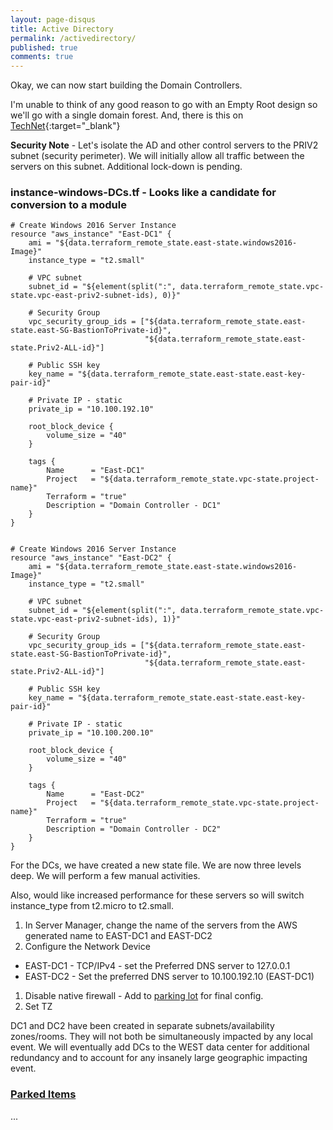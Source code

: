 ```yaml
---
layout: page-disqus
title: Active Directory
permalink: /activedirectory/
published: true
comments: true
---
```


Okay, we can now start building the Domain Controllers.

I'm unable to think of any good reason to go with an Empty Root design so we'll go with a single domain forest.  And, there is this on [TechNet](https://blogs.technet.microsoft.com/askds/2010/05/07/friday-mail-sack-tweener-clipart-comics-edition/#adempty){:target="_blank"}

**Security Note** - Let's isolate the AD and other control servers to the PRIV2 subnet (security perimeter).  We will initially allow all traffic between the servers on this subnet.  Additional lock-down is pending.

### instance-windows-DCs.tf - Looks like a candidate for conversion to a module

```
# Create Windows 2016 Server Instance
resource "aws_instance" "East-DC1" {
    ami = "${data.terraform_remote_state.east-state.windows2016-Image}"
    instance_type = "t2.small"

    # VPC subnet
    subnet_id = "${element(split(":", data.terraform_remote_state.vpc-state.vpc-east-priv2-subnet-ids), 0)}"

    # Security Group
    vpc_security_group_ids = ["${data.terraform_remote_state.east-state.east-SG-BastionToPrivate-id}",
                              "${data.terraform_remote_state.east-state.Priv2-ALL-id}"]

    # Public SSH key
    key_name = "${data.terraform_remote_state.east-state.east-key-pair-id}"

    # Private IP - static
    private_ip = "10.100.192.10"

    root_block_device {
        volume_size = "40"
    }

    tags {
        Name      = "East-DC1"
        Project   = "${data.terraform_remote_state.vpc-state.project-name}"
        Terraform = "true"
        Description = "Domain Controller - DC1"
    }
}


# Create Windows 2016 Server Instance
resource "aws_instance" "East-DC2" {
    ami = "${data.terraform_remote_state.east-state.windows2016-Image}"
    instance_type = "t2.small"

    # VPC subnet
    subnet_id = "${element(split(":", data.terraform_remote_state.vpc-state.vpc-east-priv2-subnet-ids), 1)}"

    # Security Group
    vpc_security_group_ids = ["${data.terraform_remote_state.east-state.east-SG-BastionToPrivate-id}",
                              "${data.terraform_remote_state.east-state.Priv2-ALL-id}"]

    # Public SSH key
    key_name = "${data.terraform_remote_state.east-state.east-key-pair-id}"

    # Private IP - static
    private_ip = "10.100.200.10"

    root_block_device {
        volume_size = "40"
    }

    tags {
        Name      = "East-DC2"
        Project   = "${data.terraform_remote_state.vpc-state.project-name}"
        Terraform = "true"
        Description = "Domain Controller - DC2"
    }
}
```

For the DCs, we have created a new state file.  We are now three levels deep.  We will perform a few manual activities.

Also, would like increased performance for these servers so will switch instance_type from t2.micro to t2.small. 

1. In Server Manager, change the name of the servers from the AWS generated name to EAST-DC1 and EAST-DC2
1. Configure the Network Device
  * EAST-DC1 - TCP/IPv4 - set the Preferred DNS server to 127.0.0.1
  * EAST-DC2 - Set the preferred DNS server to 10.100.192.10 (EAST-DC1)
1. Disable native firewall - Add to [parking lot](/blog/parkedItems) for final config.
1. Set TZ

DC1 and DC2 have been created in separate subnets/availability zones/rooms.  They will not both be simultaneously impacted by any local event.  We will eventually add DCs to the WEST data center for additional redundancy and to account for any insanely large geographic impacting event.

### [Parked Items](/blog/parkedItems)

...
